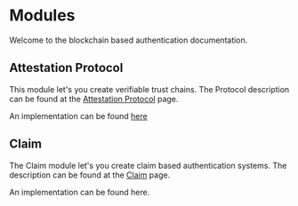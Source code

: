 # Modules

Welcome to the blockchain based authentication documentation.


## Attestation Protocol

This module let's you create verifiable trust chains.
The Protocol description can be found at the [Attestation Protocol](https://github.com/blobaa/documentation/wiki/Attestation-Protocol) page.

An implementation can be found [here](https://github.com/blobaa/attestation-protocol-ts)


## Claim

The Claim module let's you create claim based authentication systems.
The description can be found at the [Claim](https://github.com/blobaa/documentation/wiki/Claim) page.

An implementation can be found here.